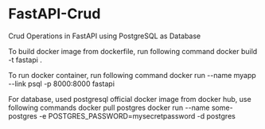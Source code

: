 # FastAPI-Crud

Crud Operations in FastAPI using PostgreSQL as Database

To build docker image from dockerfile, run following command
docker build -t fastapi .

To run docker container, run following command
docker run --name myapp --link psql -p 8000:8000 fastapi

For database, used postgresql official docker image from docker hub, use following commands 
docker pull postgres
docker run --name some-postgres -e POSTGRES_PASSWORD=mysecretpassword -d postgres